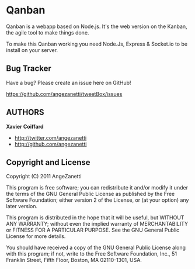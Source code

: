 Qanban
=================

Qanban is a webapp based on Node.js. It's the web version on the Kanban, the agile tool to make things done.

To make this Qanban working you need Node.Js, Express & Socket.io to be install on your server.

Bug Tracker
-----------

Have a bug? Please create an issue here on GitHub!

https://github.com/angezanetti/tweetBox/issues

AUTHORS
-------

**Xavier Coiffard**

+ http://twitter.com/angezanetti
+ http://github.com/angezanetti

Copyright and License
---------------------

Copyright (C) 2011  AngeZanetti

This program is free software; you can redistribute it and/or
modify it under the terms of the GNU General Public License
as published by the Free Software Foundation; either version 2
of the License, or (at your option) any later version.

This program is distributed in the hope that it will be useful,
but WITHOUT ANY WARRANTY; without even the implied warranty of
MERCHANTABILITY or FITNESS FOR A PARTICULAR PURPOSE.  See the
GNU General Public License for more details.

You should have received a copy of the GNU General Public License
along with this program; if not, write to the Free Software
Foundation, Inc., 51 Franklin Street, Fifth Floor, Boston, MA  02110-1301, USA.
